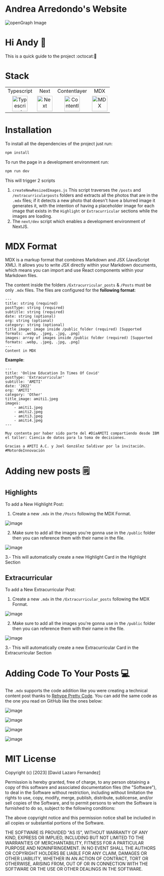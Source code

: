 # Andrea Arredondo's Website 
![openGraph Image](https://github.com/David-Lazaro-Fernandez/Andrea-Arredondo/assets/57787993/a46a2f35-b108-4df6-a91d-1c43b2473d4b)

# Hi Andy 🫰
This is a quick guide to the project :octocat:🖤

# Stack 

<table>
  <tr>
    <td align="center">Typescript</td>
    <td align="center">Next</td>
    <td align="center">Contentlayer</td>
    <td align="center">MDX</td>
  </tr>
  <tr>
    <td align="center"><img src="https://github.com/David-Lazaro-Fernandez/Andrea-Arredondo/assets/57787993/5cf1b14f-f5fe-49d2-b1c1-18f5bb11f92d" alt="Typescript" height="50"></td>
    <td align="center"><img src="https://github.com/David-Lazaro-Fernandez/Andrea-Arredondo/assets/57787993/e668d4d7-359d-4567-9f3c-eedd46d65085" alt="Next"  height="50"></td>
    <td align="center"><img src="https://github.com/David-Lazaro-Fernandez/Andrea-Arredondo/assets/57787993/24b3a747-2acb-46b4-885f-69886be12c89" alt="Contentlayer"  height="50"></td>
    <td align="center"><img src="https://github.com/David-Lazaro-Fernandez/Andrea-Arredondo/assets/57787993/572477c1-fdf6-4943-948d-4357d18b8f2e" alt="MDX"  height="50"></td>
  </tr>
  
</table>

# Installation 
To install all the dependencies of the project just run: 
```bash
npm install
```

To run the page in a development environment run:
```bash
npm run dev
``` 
This will trigger 2 scripts 
1. `createNewResizedImages.js` This script traverses the `/posts` and `/extracurricularposts` folders and extracts all the photos that are in the `.mdx` files; if it detects a new photo that doesn't have a blurred image it generates it, with the intention of having a placeholder image for each image that exists in the `Highlight` or `Extracurricular` sections while the images are loading. 
2. The `next/dev` script which enables a development environment of NextJS.

# MDX Format 
MDX is a markup format that combines Markdown and JSX (JavaScript XML). It allows you to write JSX directly within your Markdown documents, which means you can import and use React components within your Markdown files.

The content inside the folders `/Extracurricular_posts` & `/Posts` must be only `.mdx` files.
The files are configured for the **following format**: 
```mdx
---
title: string (required)
postType: string (required)
subtitle: string (required)
date: string (optional)
org: string (optional)
category: string (optional)
title_image: image inside /public folder (required) [Supported formats: .webp, .jpeg, .jpg, .png]
images: array of images inside /public folder (required) [Supported formats: .webp, .jpeg, .jpg, .png]
---
Content in MDX
```

**Example**:
```mdx
---
title: 'Online Education In Times Of Covid' 
postType: 'Extracurricular'
subtitle: 'AMITI'
date: '2022'
org: 'AMITI'
category: 'Other' 
title_image: amiti1.jpeg
images: 
    - amiti1.jpeg
    - amiti2.jpeg
    - amiti3.jpeg
    - amiti4.jpeg
---

Muy contenta por haber sido parte del #DíaAMITI compartiendo desde IBM el taller: Ciencia de datos para la toma de decisiones.

Gracias a AMITI A.C. y Joel González Saldivar por la invitación.
#MotordeInnovación
```

# Adding new posts 🗒️
## Highlights
To add a New Highlight Post:
1. Create a new `.mdx` in the `/Posts` following the MDX Format.

![image](https://github.com/David-Lazaro-Fernandez/Andrea-Arredondo/assets/57787993/f6d05b8d-25da-4226-84c1-41a8a2bc7b9c)

2. Make sure to add all the images you're gonna use in the `/public` folder then you can reference them with their name in the file. 

![image](https://github.com/David-Lazaro-Fernandez/Andrea-Arredondo/assets/57787993/f7eab7a5-8bc2-43a3-983d-c9680b0e55b1)

3.- This will automatically create a new Highlight Card in the Highlight Section

## Extracurricular
To add a New Extracurricular Post:
1. Create a new `.mdx` in the `/Extracurricular_posts` following the MDX Format.

![image](https://github.com/David-Lazaro-Fernandez/Andrea-Arredondo/assets/57787993/84d569a8-ad72-4441-995c-20962b584590)

2. Make sure to add all the images you're gonna use in the `/public` folder then you can reference them with their name in the file.

![image](https://github.com/David-Lazaro-Fernandez/Andrea-Arredondo/assets/57787993/f7eab7a5-8bc2-43a3-983d-c9680b0e55b1)
 
3.- This will automatically create a new Extracurricular Card in the Extracurricular Section

# Adding Code To Your Posts 💻
The `.mdx` supports the code addition like you were creating a technical content post thanks to [Rehype Pretty Code](https://rehype-pretty-code.netlify.app/). 
You can add the same code as the one you read on GitHub like the ones below:

![image](https://github.com/David-Lazaro-Fernandez/Andrea-Arredondo/assets/57787993/c5a5b07b-cc53-4d37-891b-2c2cb09546a7)

![image](https://github.com/David-Lazaro-Fernandez/Andrea-Arredondo/assets/57787993/25980305-f0b4-4e0a-a08e-110278c4af93)

![image](https://github.com/David-Lazaro-Fernandez/Andrea-Arredondo/assets/57787993/e74c691f-5a0c-4eae-bc11-c579b09c92d6)

![image](https://github.com/David-Lazaro-Fernandez/Andrea-Arredondo/assets/57787993/1f2a7ea3-e46d-4350-b9c7-cc30473d3e3e)

# MIT License

Copyright (c) [2023] [David Lazaro Fernandez]

Permission is hereby granted, free of charge, to any person obtaining a copy
of this software and associated documentation files (the "Software"), to deal
in the Software without restriction, including without limitation the rights
to use, copy, modify, merge, publish, distribute, sublicense, and/or sell
copies of the Software, and to permit persons to whom the Software is
furnished to do so, subject to the following conditions:

The above copyright notice and this permission notice shall be included in all
copies or substantial portions of the Software.

THE SOFTWARE IS PROVIDED "AS IS", WITHOUT WARRANTY OF ANY KIND, EXPRESS OR
IMPLIED, INCLUDING BUT NOT LIMITED TO THE WARRANTIES OF MERCHANTABILITY,
FITNESS FOR A PARTICULAR PURPOSE AND NONINFRINGEMENT. IN NO EVENT SHALL THE
AUTHORS OR COPYRIGHT HOLDERS BE LIABLE FOR ANY CLAIM, DAMAGES OR OTHER
LIABILITY, WHETHER IN AN ACTION OF CONTRACT, TORT OR OTHERWISE, ARISING FROM,
OUT OF OR IN CONNECTION WITH THE SOFTWARE OR THE USE OR OTHER DEALINGS IN THE
SOFTWARE.




